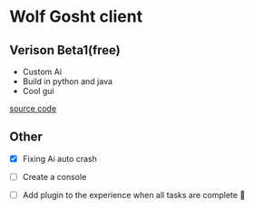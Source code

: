 # Wolf Gosht client
## Verison Beta1(free)
- Custom Ai
- Build in python and java
- Cool gui

[source code](https://raw.githubusercontent.com/doa69/Wolf-Gosht-client/main/code.txt)

## Other
- [x] Fixing Ai auto crash
- [ ] Create a console
- [ ] Add plugin to the experience when all tasks are complete :tada:

